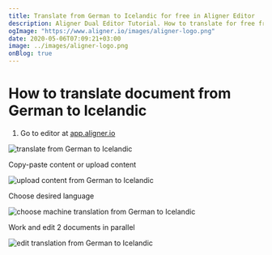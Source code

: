```yaml
---
title: Translate from German to Icelandic for free in Aligner Editor
description: Aligner Dual Editor Tutorial. How to translate for free from German to Icelandic. Aligner is multilingual document management platform. 
ogImage: "https://www.aligner.io/images/aligner-logo.png"
date: 2020-05-06T07:09:21+03:00
image: ../images/aligner-logo.png
onBlog: true
---
```


# How to translate document from German to Icelandic

1. Go to editor at [app.aligner.io](https://app.aligner.io "Aligner App web page")

![translate from German to Icelandic](../aligner-blank-editor.png "translate from German to Icelandic")

Copy-paste content or upload content

![upload content from German to Icelandic](../aligner-uploaded-document.png "upload content from German to Icelandic")

Choose desired language

![choose machine translation from German to Icelandic](../aligner-language-dropdown.png "choose machine translation from German to Icelandic")

Work and edit 2 documents in parallel

![edit translation from German to Icelandic](../aligner-double-sitded-editor.png "edit translation from German to Icelandic")


